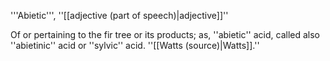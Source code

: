 '''Abietic''', ''[[adjective (part of speech)|adjective]]''

Of or pertaining to the fir tree or its products; as, ''abietic'' acid, called also ''abietinic'' acid or ''sylvic'' acid. ''[[Watts (source)|Watts]].''